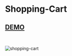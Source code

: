 # Shopping-Cart

## [DEMO](https://js-project-shopping-cart.netlify.app)

<br/> 

![shopping-cart](https://user-images.githubusercontent.com/88406720/139229539-34ddd175-1a97-4516-816c-3eff5fd0e05d.PNG)

